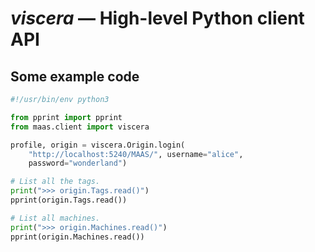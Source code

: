 <h1><em>viscera</em> &mdash; High-level Python client API</h1>


## Some example code

```python
#!/usr/bin/env python3

from pprint import pprint
from maas.client import viscera

profile, origin = viscera.Origin.login(
    "http://localhost:5240/MAAS/", username="alice",
    password="wonderland")

# List all the tags.
print(">>> origin.Tags.read()")
pprint(origin.Tags.read())

# List all machines.
print(">>> origin.Machines.read()")
pprint(origin.Machines.read())
```
